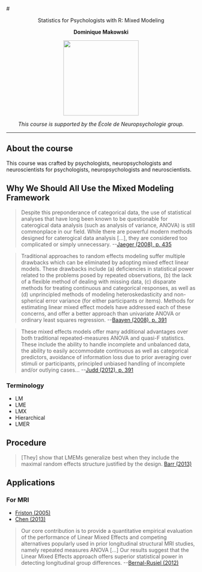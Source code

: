 #<p align="center"> Statistics for Psychologists with R: Mixed Modeling </p>
**<p align="center"> Dominique Makowski </p>**

<p align="center"><img src="https://biblineuropsy.files.wordpress.com/2016/08/n.png" width="200"></p>


*<p align="center">This course is supported by the École de Neuropsychologie group.</p>*

---

## About the course

This course was crafted by psychologists, neuropsychologists and neuroscientists for psychologists, neuropsychologists and neuroscientists.



## Why We Should All Use the Mixed Modeling Framework

> Despite this preponderance of categorical data, the
> use of statistical analyses that have long been known
> to be questionable for caterogical data analysis (such as analysis of variance,
> ANOVA) is still commonplace in our field.
> While there are powerful modern methods designed
> for caterogical data analysis [...], they are considered too complicated or simply
> unnecessary.
> --[Jaeger (2008), p. 435](http://www.sciencedirect.com/science/article/pii/S0749596X07001398)


> Traditional approaches to random effects modeling
> suffer multiple drawbacks which can be eliminated by
> adopting mixed effect linear models. These drawbacks
> include (a) deficiencies in statistical power related to
> the problems posed by repeated observations, (b) the
> lack of a flexible method of dealing with missing data,
> (c) disparate methods for treating continuous and categorical
> responses, as well as (d) unprincipled methods
> of modeling heteroskedasticity and non-spherical
> error variance (for either participants or items). Methods
> for estimating linear mixed effect models have
> addressed each of these concerns, and offer a better
> approach than univariate ANOVA or ordinary least
> squares regression.
> --[Baayen (2008), p. 391](http://www.sciencedirect.com/science/article/pii/S0749596X07001398)


> These mixed effects models offer many additional advantages
> over both traditional repeated-measures ANOVA and
> quasi-F statistics. These include the ability to handle incomplete
> and unbalanced data, the ability to easily accommodate continuous
> as well as categorical predictors, avoidance of information loss due
> to prior averaging over stimuli or participants, principled unbiased
> handling of incomplete and/or outlying cases...
> --[Judd (2012), p. 391](http://psycnet.apa.org/journals/psp/103/1/54/)



### Terminology

- LM
- LME
- LMX
- Hierarchical
- LMER

## Procedure

> [They]  show that LMEMs generalize best when they include the maximal random effects structure justified by the design.
> [Barr (2013)](http://www.sciencedirect.com/science/article/pii/S0749596X12001180)


## Applications

### For MRI 

- [Friston (2005)](http://www.sciencedirect.com/science/article/pii/S1053811904005877)
- [Chen (2013)](http://www.sciencedirect.com/science/article/pii/S1053811913000943)

> Our core contribution is to provide a quantitative empirical evaluation of the performance of Linear Mixed Effects 
> and competing alternatives popularly used in prior longitudinal structural MRI studies, 
> namely repeated measures ANOVA [...] Our results suggest that the Linear Mixed Effects approach offers 
> superior statistical power in detecting longitudinal group differences.
> --[Bernal-Rusiel (2012)](http://www.sciencedirect.com/science/article/pii/S1053811912010683)
